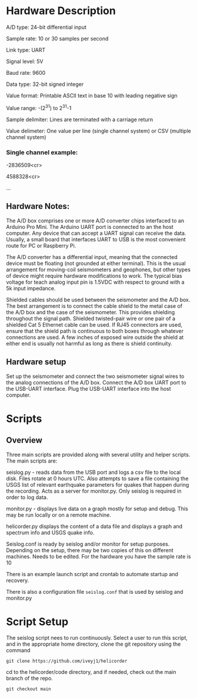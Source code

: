 # Hardware Description
A/D type: 24-bit differential input

Sample rate: 10 or 30 samples per second

Link type: UART

Signal level: 5V

Baud rate: 9600

Data type: 32-bit signed integer

Value format: Printable ASCII text in base 10 with leading negative sign

Value range: -(2<sup>31</sup>) to 2<sup>31</sup>-1 

Sample delimiter: Lines are terminated with a carriage return

Value delimeter: One value per line (single channel system) or CSV (multiple channel system)  

### Single channel example:

-2836509\<cr\>

4588328\<cr\>

...

## Hardware Notes:
The A/D box comprises one or more A/D converter chips interfaced to an Arduino Pro Mini.  The Arduino UART port is connected to an the host computer. Any device that can accept a UART signal can receive the data.  Usually, a small board that interfaces UART to USB is the most convenient route for PC or Raspberry Pi. 

The A/D converter has a differential input, meaning that the connected device must be floating (not grounded at either terminal).  This is the usual arrangement for moving-coil seismometers and geophones, but other types of device might require hardware modifications to work.  The typical bias voltage for teach analog input pin is 1.5VDC with respect to ground with a 5k input impedance.

Shielded cables should be used between the seismometer and the A/D box.  The best arrangement is to connect the cable shield to the metal case of the A/D box and the case of the seismometer.  This provides shielding throughout the signal path.  Shielded twisted-pair wire or one pair of a shielded Cat 5 Ethernet cable can be used.  If RJ45 connectors are used, ensure that the shield path is continuous to both boxes through whatever connections are used.  A few inches of exposed wire outside the shield at either end is usually not harmful as long as there is shield continuity.

## Hardware setup
Set up the seismometer and connect the two seismometer signal wires to the analog connections of the A/D box.  Connect the A/D box UART port to the USB-UART interface.  Plug the USB-UART interface into the host computer.

# Scripts

## Overview
Three main scripts are provided along with several utility and helper scripts.  The main scripts are:

seislog.py - reads data from the USB port and logs a csv file to the local disk.  Files rotate at 0 hours UTC. Also attempts to save a file containing the USGS list of relevant earthquake parameters for quakes that happen during the recording.  Acts as a server for monitor.py. Only seislog is required in order to log data.

monitor.py - displays live data on a graph mostly for setup and debug.  This may be run locally or on a remote machine.

helicorder.py displays the content of a data file and displays a graph and spectrum info and USGS quake info.

Seislog.conf is ready by seislog and/or monitor for setup purposes.  Depending on the setup, there may be two copies of this on different machines.  Needs to be edited.  For the hardware you have the sample rate is 10

There is an example launch script and crontab to automate startup and recovery.

There is also a configuration file `seislog.conf` that is used by seislog and monitor.py

# Script Setup
The seislog script nees to run continuously.  Select a user to run this script, and in the appropriate home directory, clone the git repository using the command

`git clone https://github.com/iveyj1/helicorder`

cd to the helicorder/code directory, and if needed, check out the main branch of the repo.

`git checkout main`

